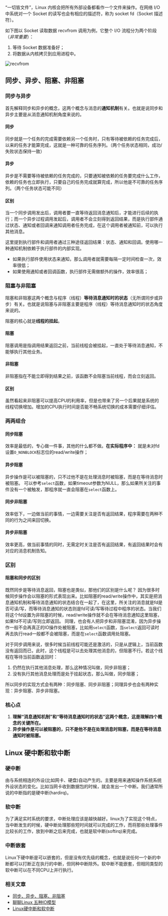 “一切皆文件”，Linux 内核会把所有外部设备都看作一个文件来操作。在网络 I/O 中系统对一个 Socket 的读写也会有相应的描述符，称为 socket fd（Socket 描述符）。

如下图以 Socket 读取数据 recvfrom 调用为例，它整个 I/O 流程分为两个阶段（*非常重要*）：
1. 等待 Socket 数据准备好；
2. 将数据从内核拷贝到应用进程中。

![recvfrom](https://static001.geekbang.org/resource/image/f8/20/f872176205d997f30753ab87a276fa20.png)


## 同步、异步、阻塞、非阻塞
### 同步与异步
首先解释同步和异步的概念，这两个概念与消息的**通知机制**有关。也就是说同步和异步主要是从消息通知机制角度来说的。
#### 同步
同步就是一个任务的完成需要依赖另一个任务时，只有等待被依赖的任务完成后，以来的任务才能算完成，这就是一种可靠的任务序列。（两个任务状态相同，成功/失败状态保持一致）
#### 异步
异步是不需要等待被依赖的任务完成的，只要通知被依赖的任务要完成什么工作，依赖的任务也立即执行，只要自己的任务完成就算完成，所以他是不可靠的任务序列。（两个任务状态可能不同）
#### 区别
当一个同步调用发出后，调用者要一直等待返回消息通知后，才能进行后续的执行；而一个异步过程调用发起后，调用者不会立刻得到返回结果，而是执行部件通过状态、通知或者回调来通知调用者任务完成，在这个调用者被通知前，可以执行其他消息。

这里提到执行部件和调用者通过三种途径返回结果：状态、通知和回调。使用哪一种通知机制依赖于执行部件的内部实现。

- 如果执行部件使用状态来通知，那么调用者就需要每隔一定时间检查一次，效率很低；
- 如果使用通知或者回调函数，执行部件无需做额外的操作，效率很高；

### 阻塞与非阻塞
阻塞和非阻塞这两个概念与程序（线程）**等待消息通知时的状态**（无所谓同步或异步）有关。也就是说阻塞与非阻塞主要是程序（线程）等待消息通知时的状态角度来说的。

阻塞的核心就是**线程的挂起**。

#### 阻塞
阻塞调用是指调用结果返回之前，当前线程会被挂起，一直处于等待消息通知，不能够执行其他业务。

#### 非阻塞
非阻塞指在不能立即得到结果之前，该函数不会阻塞当前线程，而会立刻返回。

#### 区别
虽然看起来非阻塞可以提高CPU的利用率，但是也带来了另一个后果就是系统的线程切换增加。增加的CPU执行时间是否能不畅系统切换的成本需要仔细评估。

### 两两组合
#### 同步阻塞
效率是最低的，专心做一件事，其他的什么都不做。**在实际程序中：** 就是未对fd设置`O_NONBLOCK`标志位的read/write操作；
#### 异步阻塞
异步操作是可以被阻塞的，只不过他不是在处理消息时被阻塞，而是在等待消息时被阻塞。
可以参考`select`函数，如果timeout参数为NULL，那么如果所关注的事件没有一个被触发，那程序就一直会阻塞在`select`函数上。

#### 同步非阻塞
效率低下，一边做当前的事情，一边需要关注是否有返回结果，程序需要在两种不同的行为之间来回切换。
#### 异步非阻塞
效率更高，做当前事情的同时，无需定时关注是否有返回结果，有返回结果时会有对应的消息机制告知。

### 区别
#### 阻塞和同步的区别
既然同步是等待消息返回，阻塞也是类似，那他们的区别是什么呢？
因为很多时候同步操作会以阻塞的形式表现出来。比如阻塞的read/write操作中，其实是把消息通知机制和等待消息通知的状态结合在一起了，在这里，所关注的消息就是fd是否可读/写，而等待消息通知的状态则是fd可读/写等待过程中程序的状态。当我们将这个fd设置为非阻塞的时候，read/write操作就不会在等待消息通知这里阻塞，如果fd不可读/写则立即返回。
同理，也会有人把异步和非阻塞混淆，因为异步操作一般不会再真正的IO操作处被阻塞，比如用`select`函数，当`select`返回可读时再去执行read一般都不会被阻塞，而是在`select`函数调用处阻塞。

对于同步调用来说，很多时候当前线程可能还是激活的，只是从逻辑上，当前函数没有返回而已，此时，这个线程是可以去处理其他消息的，但阻塞不行。若这个线程在等待当前函数返回时：
1. 仍然在执行其他消息处理，那么这种情况叫做，同步非阻塞；
2. 没有执行其他消息处理而是处于挂起状态，那么叫做，同步阻塞；

所以同步的实现方式会有两种：同步阻塞、同步非阻塞；同理异步也会有两种实现：异步阻塞、异步非阻塞。

### 核心点
1. **理解“消息通知机制”和“等待消息通知时的状态”这两个概念，这是理解四个概念的关键所在。**
2. **异步操作是可以被阻塞的，只不是他不是在处理消息时阻塞，而是在等待消息通知时被阻塞。** 

## Linux 硬中断和软中断
### 硬中断

由与系统相连的外设(比如网卡、硬盘)自动产生的。主要是用来通知操作系统系统外设状态的变化。比如当网卡收到数据包的时候，就会发出一个中断。我们通常所说的中断指的是硬中断(hardirq)。

### 软中断

为了满足实时系统的要求，中断处理应该是越快越好。linux为了实现这个特点，当中断发生的时候，硬中断处理那些短时间就可以完成的工作，而将那些处理事件比较长的工作，放到中断之后来完成，也就是软中断(softirq)来完成。

### 中断嵌套

Linux下硬中断是可以嵌套的，但是没有优先级的概念，也就是说任何一个新的中断都可以打断正在执行的中断，但同种中断除外。软中断不能嵌套，但相同类型的软中断可以在不同CPU上并行执行。

### 相关文章

- [同步、异步、阻塞、非阻塞](https://zhuanlan.zhihu.com/p/371508875)
- [聊聊Linux 五种IO模型](https://www.jianshu.com/p/486b0965c296)
- [Linux硬中断和软中断](https://zhuanlan.zhihu.com/p/85597791)